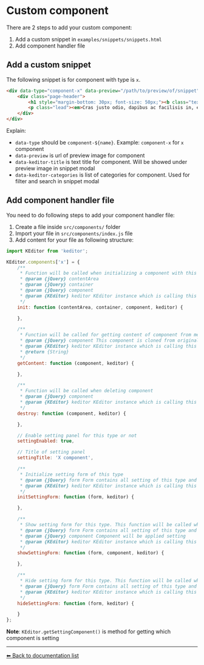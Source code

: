 # Custom component
There are 2 steps to add your custom component:
 1. Add a custom snippet in `examples/snippets/snippets.html`
 1. Add component handler file
 
## Add a custom snippet
The following snippet is for component with type is `x`.
```html
<div data-type="component-x" data-preview="/path/to/preview/of/snippet" data-keditor-title="Text block" data-keditor-categories="Text;Heading">
    <div class="page-header">
        <h1 style="margin-bottom: 30px; font-size: 50px;"><b class="text-uppercase">Cras justo odio</b> <small>Donec id elit non mi</small></h1>
        <p class="lead"><em>Cras justo odio, dapibus ac facilisis in, egestas eget quam. Donec id elit non mi porta gravida at eget metus. Nullam id dolor id nibh ultricies vehicula ut id elit.</em></p>
    </div>
</div>
```

Explain:
 * `data-type` should be `component-${name}`. Example: `component-x` for `x` component
 * `data-preview` is url of preview image for component
 * `data-keditor-title` is text title for component. Will be showed under preview image in snippet modal
 * `data-keditor-categories` is list of categories for component. Used for filter and search in snippet modal
 
 ## Add component handler file
 You need to do following steps to add your component handler file:
  1. Create a file inside `src/components/` folder
  2. Import your file in `src/components/index.js` file
  3. Add content for your file as following structure:
 
 ```javascript
 import KEditor from 'keditor';
 
 KEditor.components['x'] = {
     /**
      * Function will be called when initializing a component with this type
      * @param {jQuery} contentArea
      * @param {jQuery} container
      * @param {jQuery} component
      * @param {KEditor} keditor KEditor instance which is calling this function
      */
     init: function (contentArea, container, component, keditor) {
 
     },
 
     /**
      * Function will be called for getting content of component from method of KEditor "target.keditor('getContent')"
      * @param {jQuery} component This component is cloned from original component. So you can do anything with it, event deleted
      * @param {KEditor} keditor KEditor instance which is calling this function
      * @return {String}
      */
     getContent: function (component, keditor) {
 
     },
 
     /**
      * Function will be called when deleting component
      * @param {jQuery} component
      * @param {KEditor} keditor KEditor instance which is calling this function
      */
     destroy: function (component, keditor) {
 
     },
 
     // Enable setting panel for this type or not
     settingEnabled: true,
 
     // Title of setting panel
     settingTitle: 'X component',
 
     /**
      * Initialize setting form of this type
      * @param {jQuery} form Form contains all setting of this type and is child of div[id="keditor-setting-forms"]
      * @param {KEditor} keditor KEditor instance which is calling this function
      */
     initSettingForm: function (form, keditor) {
 
     },
 
     /**
      * Show setting form for this type. This function will be called when user clicks on setting button of component when setting panel is hidden. You can fulfill form controls in this function.
      * @param {jQuery} form Form contains all setting of this type and is child of div[id="keditor-setting-forms"]
      * @param {jQuery} component Component will be applied setting
      * @param {KEditor} keditor KEditor instance which is calling this function
      */
     showSettingForm: function (form, component, keditor) {
 
     },
 
     /**
      * Hide setting form for this type. This function will be called when user clicks again on setting button of component when setting panel is showed. You can clear setting form in this function
      * @param {jQuery} form Form contains all setting of this type and is child of div[id="keditor-setting-forms"]
      * @param {KEditor} keditor KEditor instance which is calling this function
      */
     hideSettingForm: function (form, keditor) {
 
     }
 };
 ```
 
 __**Note**__: `KEditor.getSettingComponent()` is method for getting which component is setting
 
 ---
[⬅ Back to documentation list](./index.md)
